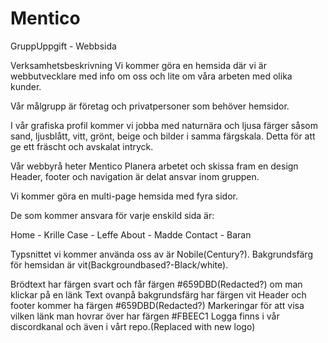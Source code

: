 # Mentico
GruppUppgift - Webbsida


Verksamhetsbeskrivning
Vi kommer göra en hemsida där vi är webbutvecklare med info om oss och lite
om våra arbeten med olika kunder.

Vår målgrupp är företag och privatpersoner som behöver hemsidor.

I vår grafiska profil kommer vi jobba med naturnära och ljusa färger såsom
sand, ljusblått, vitt, grönt, beige och bilder i samma färgskala. Detta för att ge
ett fräscht och avskalat intryck.

Vår webbyrå heter Mentico
Planera arbetet och skissa fram en design
Header, footer och navigation är delat ansvar inom gruppen.

Vi kommer göra en multi-page hemsida med fyra sidor.

De som kommer
ansvara för varje enskild sida är:

Home - Krille
Case - Leffe
About - Madde
Contact - Baran

Typsnittet vi kommer använda oss av är Nobile(Century?).
Bakgrundsfärg för hemsidan är vit(Backgroundbased?-Black/white).

Brödtext har färgen svart och får färgen #659DBD(Redacted?) om man klickar på en länk
Text ovanpå bakgrundsfärg har färgen vit
Header och footer kommer ha färgen #659DBD(Redacted?)
Markeringar för att visa vilken länk man hovrar över har färgen #FBEEC1
Logga finns i vår discordkanal och även i vårt repo.(Replaced with new logo)